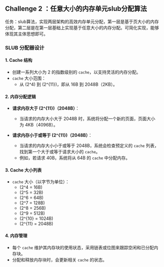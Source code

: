 ## Challenge 2 ：任意大小的内存单元slub分配算法

任务：slub算法，实现两层架构的高效内存单元分配，第一层是基于页大小的内存分配，第二层是在第一层基础上实现基于任意大小的内存分配。可简化实现，能够体现其主体思想即可。

### SLUB 分配器设计

#### 1. **Cache 结构**
- 创建一系列大小为 2 的指数级别的 `cache`，以支持灵活的内存分配。
- `cache` 大小范围：
  - 从 \(2^4\) 到 \(2^{11}\)，即从 16B 到 2048B（2KB）。

#### 2. **内存分配逻辑**
- **请求内存大于 \(2^{11}\)（2048B）**：
  - 当请求的内存大小大于 2048B 时，系统将分配一个新的页面，页面大小为 4KB（4096B）。
  
- **请求内存小于或等于 \(2^{11}\)（2048B）**：
  - 当请求的内存大小小于或等于 2048B，系统会检查预定义的 `cache` 列表，找到第一个大于或等于请求大小的 `cache`。
  - 例如，若请求 40B，系统将从 64B 的 `cache` 中分配内存。

#### 3. **Cache 大小列表**
- `cache` 大小（以字节为单位）：
  - \(2^4 = 16B\)
  - \(2^5 = 32B\)
  - \(2^6 = 64B\)
  - \(2^7 = 128B\)
  - \(2^8 = 256B\)
  - \(2^9 = 512B\)
  - \(2^{10} = 1024B\)
  - \(2^{11} = 2048B\)

#### 4. **内存管理**
- 每个 `cache` 维护其内存块的使用状态，采用链表或位图来跟踪空闲和已分配内存块。
- 分配和释放内存块时，会更新相关 `cache` 的状态。
